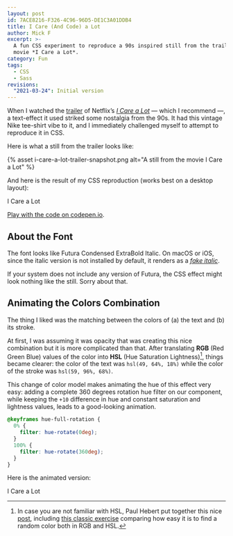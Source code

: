 ```yaml
---
layout: post
id: 7ACE8216-F326-4C96-96D5-DE1C3A01DDB4
title: I Care (And Code) a Lot
author: Mick F
excerpt: >-
  A fun CSS experiment to reproduce a 90s inspired still from the trailer of the
  movie *I Care a Lot*.
category: Fun
tags:
  - CSS
  - Sass
revisions:
  "2021-03-24": Initial version
---
```


When I watched the [trailer][2] of Netflix’s [_I Care a Lot_][1] — which I
recommend —, a text-effect it used striked some nostalgia from the 90s. It had
this vintage Nike tee-shirt vibe to it, and I immediately challenged myself to
attempt to reproduce it in CSS.

Here is what a still from the trailer looks like:

{% asset i-care-a-lot-trailer-snapshot.png alt="A still from the movie I Care a Lot" %}

And here is the result of my CSS reproduction (works best on a desktop layout):

<p id="icarealot">
I Care a Lot
</p>

[Play with the code on codepen.io][4].

## About the Font

The font looks like Futura Condensed ExtraBold Italic. On macOS or iOS, since
the italic version is not installed by default, it renders as a [_fake
italic_][3].

If your system does not include any version of Futura, the CSS effect might look
nothing like the still. Sorry about that.

## Animating the Colors Combination

The thing I liked was the matching between the colors of (a) the text and (b)
its stroke.

At first, I was assuming it was opacity that was creating this nice combination
but it is more complicated than that. After translating **RGB** (Red Green Blue)
values of the color into **HSL** (Hue Saturation Lightness)[^1], things became
clearer: the color of the text was `hsl(49, 64%, 18%)` while the color of the
stroke was `hsl(59, 96%, 68%)`.

This change of color model makes animating the hue of this effect very easy:
adding a complete 360 degrees rotation hue filter on our component, while
keeping the `+10` difference in hue and constant saturation and lightness
values, leads to a good-looking animation.

```css
@keyframes hue-full-rotation {
  0% {
    filter: hue-rotate(0deg);
  }
  100% {
    filter: hue-rotate(360deg);
  }
}
```

Here is the animated version:

<p id="icarealot" class="hue-animated">
I Care a Lot
</p>

[^1]:
    In case you are not familiar with HSL, Paul Hebert put together this nice
    [post][5], including [this classic exercise][6] comparing how easy it is to
    find a random color both in RGB and HSL.

[1]: https://www.themoviedb.org/movie/601666-i-care-a-lot
[2]: https://youtu.be/D40uHmTSPew
[3]: https://www.marksimonson.com/notebook/view/FakevsTrueItalics/
[4]: https://codepen.io/dirtyhenry/pen/zYoybEB
[5]: https://cloudfour.com/thinks/hsl-a-color-format-for-humans/
[6]:
  https://cloudfour.com/thinks/hsl-a-color-format-for-humans/#putting-it-to-the-test
